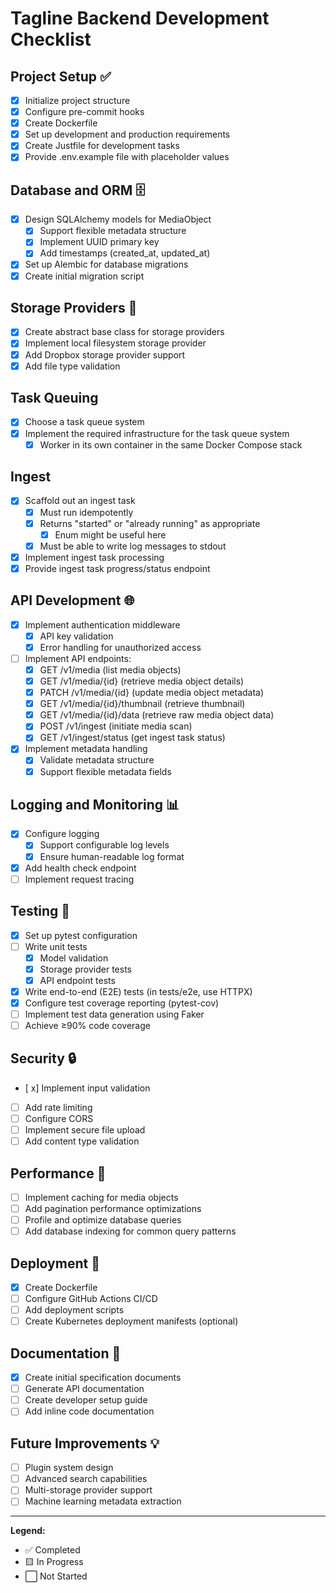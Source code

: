 # Tagline Backend Development Checklist

## Project Setup ✅
- [x] Initialize project structure
- [x] Configure pre-commit hooks
- [x] Create Dockerfile
- [x] Set up development and production requirements
- [x] Create Justfile for development tasks
- [x] Provide .env.example file with placeholder values

## Database and ORM 🗄️
- [x] Design SQLAlchemy models for MediaObject
  - [x] Support flexible metadata structure
  - [x] Implement UUID primary key
  - [x] Add timestamps (created_at, updated_at)
- [x] Set up Alembic for database migrations
- [x] Create initial migration script

## Storage Providers 💾
- [x] Create abstract base class for storage providers
- [x] Implement local filesystem storage provider
- [x] Add Dropbox storage provider support
- [x] Add file type validation

## Task Queuing
- [x] Choose a task queue system
- [x] Implement the required infrastructure for the task queue system
  - [x] Worker in its own container in the same Docker Compose stack

## Ingest
- [x] Scaffold out an ingest task
  - [x] Must run idempotently
  - [x] Returns "started" or "already running" as appropriate
    - [x] Enum might be useful here
  - [x] Must be able to write log messages to stdout
- [x] Implement ingest task processing
- [x] Provide ingest task progress/status endpoint

## API Development 🌐
- [x] Implement authentication middleware
  - [x] API key validation
  - [x] Error handling for unauthorized access
- [ ] Implement API endpoints:
  - [x] GET /v1/media (list media objects)
  - [x] GET /v1/media/{id} (retrieve media object details)
  - [x] PATCH /v1/media/{id} (update media object metadata)
  - [x] GET /v1/media/{id}/thumbnail (retrieve thumbnail)
  - [x] GET /v1/media/{id}/data (retrieve raw media object data)
  - [x] POST /v1/ingest (initiate media scan)
  - [x] GET /v1/ingest/status (get ingest task status)
- [x] Implement metadata handling
  - [x] Validate metadata structure
  - [x] Support flexible metadata fields

## Logging and Monitoring 📊
- [x] Configure logging
  - [x] Support configurable log levels
  - [x] Ensure human-readable log format
- [x] Add health check endpoint
- [ ] Implement request tracing

## Testing 🧪
- [x] Set up pytest configuration
- [ ] Write unit tests
  - [x] Model validation
  - [x] Storage provider tests
  - [x] API endpoint tests
- [x] Write end-to-end (E2E) tests (in tests/e2e, use HTTPX)
- [x] Configure test coverage reporting (pytest-cov)
- [ ] Implement test data generation using Faker
- [ ] Achieve ≥90% code coverage

## Security 🔒
- [ x] Implement input validation
- [ ] Add rate limiting
- [ ] Configure CORS
- [ ] Implement secure file upload
- [ ] Add content type validation

## Performance 🚀
- [ ] Implement caching for media objects
- [ ] Add pagination performance optimizations
- [ ] Profile and optimize database queries
- [ ] Add database indexing for common query patterns

## Deployment 🚢
- [x] Create Dockerfile
- [ ] Configure GitHub Actions CI/CD
- [ ] Add deployment scripts
- [ ] Create Kubernetes deployment manifests (optional)

## Documentation 📝
- [x] Create initial specification documents
- [ ] Generate API documentation
- [ ] Create developer setup guide
- [ ] Add inline code documentation

## Future Improvements 💡
- [ ] Plugin system design
- [ ] Advanced search capabilities
- [ ] Multi-storage provider support
- [ ] Machine learning metadata extraction

---

**Legend:**
- ✅ Completed
- 🟨 In Progress
- ⬜ Not Started

